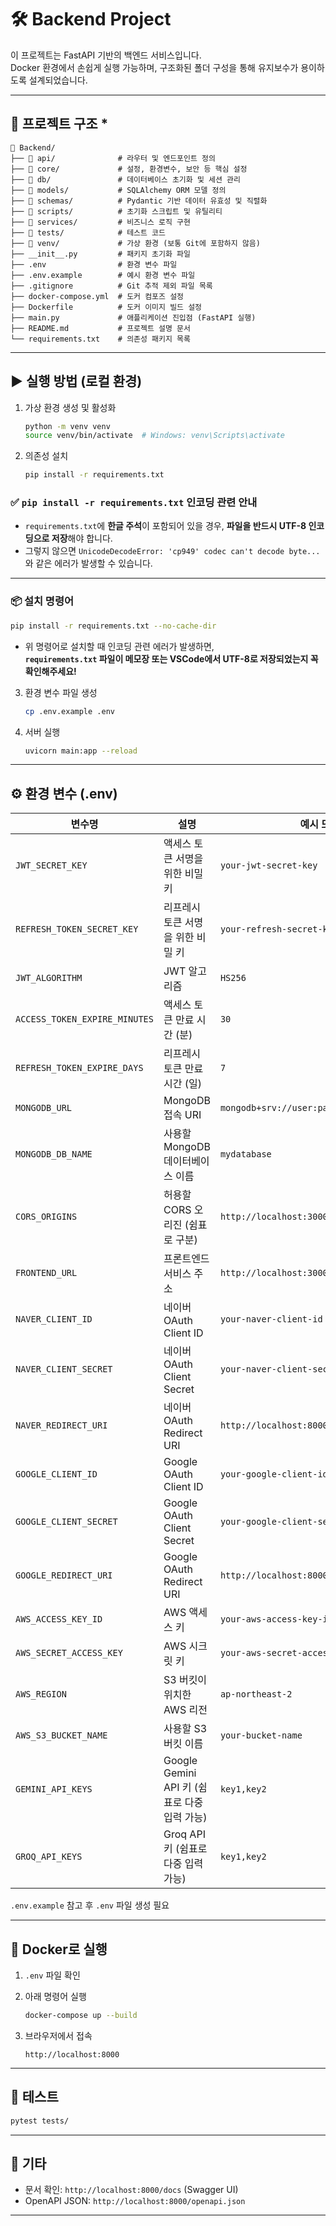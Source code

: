 # 🛠️ Backend Project

이 프로젝트는 FastAPI 기반의 백엔드 서비스입니다.  
Docker 환경에서 손쉽게 실행 가능하며, 구조화된 폴더 구성을 통해 유지보수가 용이하도록 설계되었습니다.

---

## 📁 프로젝트 구조 *

```
📁 Backend/
├── 📁 api/              # 라우터 및 엔드포인트 정의
├── 📁 core/             # 설정, 환경변수, 보안 등 핵심 설정
├── 📁 db/               # 데이터베이스 초기화 및 세션 관리
├── 📁 models/           # SQLAlchemy ORM 모델 정의
├── 📁 schemas/          # Pydantic 기반 데이터 유효성 및 직렬화
├── 📁 scripts/          # 초기화 스크립트 및 유틸리티
├── 📁 services/         # 비즈니스 로직 구현
├── 📁 tests/            # 테스트 코드
├── 📁 venv/             # 가상 환경 (보통 Git에 포함하지 않음)
├── __init__.py         # 패키지 초기화 파일
├── .env                # 환경 변수 파일
├── .env.example        # 예시 환경 변수 파일
├── .gitignore          # Git 추적 제외 파일 목록
├── docker-compose.yml  # 도커 컴포즈 설정
├── Dockerfile          # 도커 이미지 빌드 설정
├── main.py             # 애플리케이션 진입점 (FastAPI 실행)
├── README.md           # 프로젝트 설명 문서
└── requirements.txt    # 의존성 패키지 목록
```

---

## ▶️ 실행 방법 (로컬 환경)

1. 가상 환경 생성 및 활성화
    ```bash
    python -m venv venv
    source venv/bin/activate  # Windows: venv\Scripts\activate
    ```

2. 의존성 설치
    ```bash
    pip install -r requirements.txt
    ```

### ✅ `pip install -r requirements.txt` 인코딩 관련 안내

- `requirements.txt`에 **한글 주석**이 포함되어 있을 경우, **파일을 반드시 UTF-8 인코딩으로 저장**해야 합니다.
- 그렇지 않으면 `UnicodeDecodeError: 'cp949' codec can't decode byte...` 와 같은 에러가 발생할 수 있습니다.

---

### 📦 설치 명령어

```bash
pip install -r requirements.txt --no-cache-dir
```

- 위 명령어로 설치할 때 인코딩 관련 에러가 발생하면,  
  **`requirements.txt` 파일이 메모장 또는 VSCode에서 UTF-8로 저장되었는지 꼭 확인해주세요!**


3. 환경 변수 파일 생성
    ```bash
    cp .env.example .env
    ```

4. 서버 실행
    ```bash
    uvicorn main:app --reload
    ```

---

## ⚙️ 환경 변수 (.env)

| 변수명                         | 설명                                      | 예시 또는 형식                            |
|-------------------------------|-------------------------------------------|-------------------------------------------|
| `JWT_SECRET_KEY`              | 액세스 토큰 서명을 위한 비밀 키           | `your-jwt-secret-key`                     |
| `REFRESH_TOKEN_SECRET_KEY`    | 리프레시 토큰 서명을 위한 비밀 키         | `your-refresh-secret-key`                 |
| `JWT_ALGORITHM`               | JWT 알고리즘                              | `HS256`                                   |
| `ACCESS_TOKEN_EXPIRE_MINUTES` | 액세스 토큰 만료 시간 (분)                | `30`                                      |
| `REFRESH_TOKEN_EXPIRE_DAYS`   | 리프레시 토큰 만료 시간 (일)              | `7`                                       |
| `MONGODB_URL`                 | MongoDB 접속 URI                          | `mongodb+srv://user:pass@cluster.mongodb.net` |
| `MONGODB_DB_NAME`            | 사용할 MongoDB 데이터베이스 이름          | `mydatabase`                               |
| `CORS_ORIGINS`               | 허용할 CORS 오리진 (쉼표로 구분)          | `http://localhost:3000,http://example.com` |
| `FRONTEND_URL`               | 프론트엔드 서비스 주소                    | `http://localhost:3000`                    |
| `NAVER_CLIENT_ID`            | 네이버 OAuth Client ID                    | `your-naver-client-id`                     |
| `NAVER_CLIENT_SECRET`        | 네이버 OAuth Client Secret                | `your-naver-client-secret`                 |
| `NAVER_REDIRECT_URI`         | 네이버 OAuth Redirect URI                 | `http://localhost:8000/auth/naver/callback`|
| `GOOGLE_CLIENT_ID`           | Google OAuth Client ID                    | `your-google-client-id`                    |
| `GOOGLE_CLIENT_SECRET`       | Google OAuth Client Secret                | `your-google-client-secret`                |
| `GOOGLE_REDIRECT_URI`        | Google OAuth Redirect URI                 | `http://localhost:8000/auth/google/callback`|
| `AWS_ACCESS_KEY_ID`          | AWS 액세스 키                             | `your-aws-access-key-id`                   |
| `AWS_SECRET_ACCESS_KEY`      | AWS 시크릿 키                             | `your-aws-secret-access-key`               |
| `AWS_REGION`                 | S3 버킷이 위치한 AWS 리전                 | `ap-northeast-2`                           |
| `AWS_S3_BUCKET_NAME`         | 사용할 S3 버킷 이름                       | `your-bucket-name`                         |
| `GEMINI_API_KEYS`            | Google Gemini API 키 (쉼표로 다중 입력 가능) | `key1,key2`                             |
| `GROQ_API_KEYS`              | Groq API 키 (쉼표로 다중 입력 가능)         | `key1,key2`                             |


`.env.example` 참고 후 `.env` 파일 생성 필요

---

## 🐳 Docker로 실행

1. `.env` 파일 확인
2. 아래 명령어 실행
    ```bash
    docker-compose up --build
    ```

3. 브라우저에서 접속
    ```
    http://localhost:8000
    ```

---

## 🧪 테스트

```bash
pytest tests/
```

---

## 📌 기타

- 문서 확인: `http://localhost:8000/docs` (Swagger UI)
- OpenAPI JSON: `http://localhost:8000/openapi.json`
---



